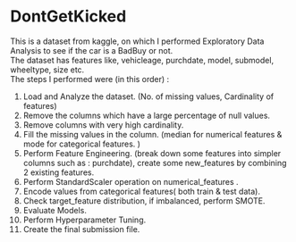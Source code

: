 # DontGetKicked
This is a dataset from kaggle, on which I performed Exploratory Data Analysis to see if the car is a BadBuy or not. </br>
The dataset has features like, vehicleage, purchdate, model, submodel, wheeltype, size etc. </br>
The steps I performed were (in this order) : </br>
1. Load and Analyze the dataset. (No. of missing values, Cardinality of features)</br>
2. Remove the columns which have a large percentage of null values. </br>
3. Remove columns with very high cardinality.</br>
4. Fill the missing values in the column. (median for numerical features & mode for categorical features. ) </br>
5. Perform Feature Engineering. (break down some features into simpler columns such as : purchdate), create some new_features by combining 2 existing features. </br>
6. Perform StandardScaler operation on numerical_features . </br>
7. Encode values from categorical features( both train & test data). </br>
8. Check target_feature distribution, if imbalanced, perform SMOTE. </br>
9. Evaluate Models. </br>
10. Perform Hyperparameter Tuning.</br>
11. Create the final submission file. </br>


